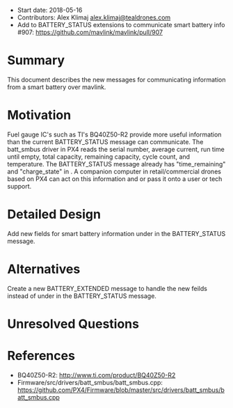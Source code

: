   * Start date: 2018-05-16
  * Contributors: Alex Klimaj <alex.klimaj@tealdrones.com>
  * Add to BATTERY_STATUS extensions to communicate smart battery info #907: https://github.com/mavlink/mavlink/pull/907

# Summary

This document describes the new messages for communicating information from a smart battery over mavlink.

# Motivation

Fuel gauge IC's such as TI's BQ40Z50-R2 provide more useful information than the current BATTERY_STATUS message can communicate.
The batt_smbus driver in PX4 reads the serial number, average current, run time until empty, total capacity, remaining capacity, cycle count, and temperature.
The BATTERY_STATUS message already has "time_remaining" and "charge_state" in <extensions/>.
A companion computer in retail/commercial drones based on PX4 can act on this information and or pass it onto a user or tech support.

# Detailed Design

Add new fields for smart battery information under <extensions/> in the BATTERY_STATUS message.

# Alternatives

Create a new BATTERY_EXTENDED message to handle the new feilds instead of under <extensions/> in the BATTERY_STATUS message.

# Unresolved Questions

# References
  * BQ40Z50-R2: http://www.ti.com/product/BQ40Z50-R2
  * Firmware/src/drivers/batt_smbus/batt_smbus.cpp: https://github.com/PX4/Firmware/blob/master/src/drivers/batt_smbus/batt_smbus.cpp
